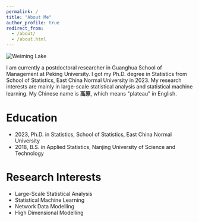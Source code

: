 ```yaml
---
permalink: /
title: "About Me"
author_profile: true
redirect_from: 
  - /about/
  - /about.html
---
```

![Weiming Lake](../images/webpage.jpg)


I am currently a postdoctoral researcher in Guanghua School of Management at Peking University. I got my Ph.D. degree in Statistics from School of Statistics, East China Normal University in 2023. My research interests are mainly in large-scale statistical analysis and statistical machine learning. My Chinese name is **高原**, which means "plateau" in English.


# Education

- 2023, Ph.D. in Statistics, School of Statistics, East China Normal University
- 2018, B.S. in Applied Statistics, Nanjing University of Science and Technology

# Research Interests

- Large-Scale Statistical Analysis
- Statistical Machine Learning
- Network Data Modelling
- High Dimensional Modelling


